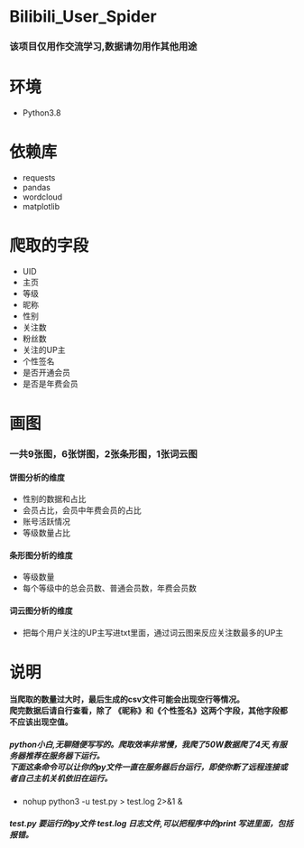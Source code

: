# Bilibili_User_Spider
### 该项目仅用作交流学习,数据请勿用作其他用途

环境
====
* Python3.8

依赖库
====
* requests
* pandas
* wordcloud
* matplotlib

爬取的字段
====
* UID
* 主页
* 等级
* 昵称
* 性别
* 关注数
* 粉丝数
* 关注的UP主
* 个性签名
* 是否开通会员
* 是否是年费会员

画图
====
### 一共9张图，6张饼图，2张条形图，1张词云图 
#### 饼图分析的维度
* 性别的数据和占比
* 会员占比，会员中年费会员的占比
* 账号活跃情况
* 等级数量占比

#### 条形图分析的维度
* 等级数量
* 每个等级中的总会员数、普通会员数，年费会员数

#### 词云图分析的维度
* 把每个用户关注的UP主写进txt里面，通过词云图来反应关注数最多的UP主

说明
====
#### 当爬取的数量过大时，最后生成的csv文件可能会出现空行等情况。<br> 爬完数据后请自行查看，除了 《昵称》和《个性签名》这两个字段，其他字段都不应该出现空值。
##### python小白,无聊随便写写的。爬取效率非常慢，我爬了50W数据爬了4天,有服务器推荐在服务器下运行。 <br>  下面这条命令可以让你的py文件一直在服务器后台运行，即使你断了远程连接或者自己主机关机依旧在运行。
* nohup python3 -u test.py > test.log 2>&1 &
##### test.py 要运行的py文件 test.log 日志文件,可以把程序中的print 写进里面，包括报错。








